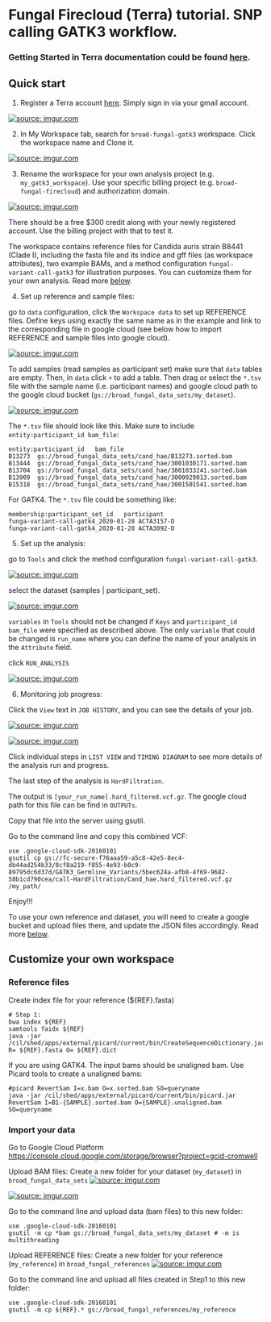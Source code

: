 # Fungal Firecloud (Terra) tutorial. SNP calling GATK3 workflow.

### Getting Started in Terra documentation could be found [here](https://support.terra.bio/hc/en-us/categories/360001728852-Getting-Started-in-Terra).

## Quick start
1. Register a Terra account [here](https://app.terra.bio/#workspaces). Simply sign in via your gmail account.

<a href="https://imgur.com/CADZ6dT"><img src="https://imgur.com/CADZ6dT.png" title="source: imgur.com" /></a>

2. In My Workspace tab, search for `broad-fungal-gatk3` workspace. Click the workspace name and Clone it.

<a href="https://imgur.com/RfzuC02"><img src="https://imgur.com/RfzuC02.png" title="source: imgur.com" /></a>

3. Rename the workspace for your own analysis project (e.g. `my_gatk3_workspace`). Use your specific billing project (e.g. `broad-fungal-firecloud`) and authorization domain. 

<a href="https://imgur.com/CdSAnuR"><img src="https://imgur.com/CdSAnuR.png" title="source: imgur.com" /></a>

There should be a free $300 credit along with your newly registered account. Use the billing project with that to test it.

The workspace contains reference files for Candida auris strain B8441 (Clade I), including the fasta file and its indice and gff files (as workspace attributes), two example BAMs, and a method configuration `fungal-variant-call-gatk3` for illustration purposes. You can customize them for your own analysis. Read more [below](#CUS).

4. Set up reference and sample files: 

go to `data` configuration, click the `Workspace data` to set up REFERENCE files. Define keys using exactly the same name as in the example and link to the corresponding file in google cloud (see below how to import REFERENCE and sample files into google cloud).

<a href="https://imgur.com/p29VGBx"><img src="https://imgur.com/p29VGBx.png" title="source: imgur.com" /></a>

To add samples (read samples as participant set) make sure that `data` tables are empty. Then, in `data` click `+` to add a table. Then drag or select the `*.tsv` file with the sample name (i.e. participant names) and google cloud path to the google cloud bucket (`gs://broad_fungal_data_sets/my_dataset`).

<a href="https://imgur.com/0iR0op5"><img src="https://imgur.com/0iR0op5.png" title="source: imgur.com" /></a>

The `*.tsv` file should look like this. Make sure to include `entity:participant_id	bam_file`:

```
entity:participant_id	bam_file
B13273	gs://broad_fungal_data_sets/cand_hae/B13273.sorted.bam
B13444	gs://broad_fungal_data_sets/cand_hae/3001030171.sorted.bam
B13704	gs://broad_fungal_data_sets/cand_hae/3001033241.sorted.bam
B13909	gs://broad_fungal_data_sets/cand_hae/3000029013.sorted.bam
B15318	gs://broad_fungal_data_sets/cand_hae/3001501541.sorted.bam
```

For GATK4. The `*.tsv` file could be something like:
```
membership:participant_set_id	participant
funga-variant-call-gatk4_2020-01-28	ACTA3157-D
funga-variant-call-gatk4_2020-01-28	ACTA3092-D
``` 


5. Set up the analysis:

go to `Tools` and click the method configuration `fungal-variant-call-gatk3`.

<a href="https://imgur.com/40RH2EM"><img src="https://imgur.com/40RH2EM.png" title="source: imgur.com" /></a>

select the dataset (samples | participant_set).

<a href="https://imgur.com/s6C3A7y"><img src="https://imgur.com/s6C3A7y.png" title="source: imgur.com" /></a>

`variables` in `Tools` should not be changed if `Keys` and `participant_id	bam_file` were specified as described above. The only `variable` that could be changed is `run_name` where you can define the name of your analysis in the `Attribute` field.

click `RUN_ANALYSIS`

<a href="https://imgur.com/gOnNzdO"><img src="https://imgur.com/gOnNzdO.png" title="source: imgur.com" /></a>



6. Monitoring job progress:

Click the `View` text in `JOB HISTORY`, and you can see the details of your job.

<a href="https://imgur.com/PYwgK1p"><img src="https://imgur.com/PYwgK1p.png" title="source: imgur.com" /></a>

<a href="https://imgur.com/h2hGlW3"><img src="https://imgur.com/h2hGlW3.png" title="source: imgur.com" /></a>

Click individual steps in `LIST VIEW` and `TIMING DIAGRAM` to see more details of the analysis run and progress.

The last step of the analysis is `HardFiltration`.

The output is `[your_run_name].hard_filtered.vcf.gz`. The google cloud path for this file can be find in `OUTPUTs`.

Copy that file into the server using gsutil.

Go to the command line and copy this combined VCF:
```
use .google-cloud-sdk-20160101
gsutil cp gs://fc-secure-f76aaa59-a5c8-42e5-8ec4-db44ad254b33/8cf8a219-f855-4e93-b0c9-89795dc6d37d/GATK3_Germline_Variants/5bec624a-afb8-4f69-9682-58b1cd790cea/call-HardFiltration/Cand_hae.hard_filtered.vcf.gz /my_path/
```

Enjoy!!!




To use your own reference and dataset, you will need to create a google bucket and upload files there, and update the JSON files accordingly. Read more [below](#REF).

## <a name="CUS">Customize your own workspace</a>
### <a name="REF">Reference files</a>

Create index file for your reference (${REF}.fasta)
```
# Step 1:
bwa index ${REF}
samtools faidx ${REF}
java -jar /cil/shed/apps/external/picard/current/bin/CreateSequenceDictionary.jar R= ${REF}.fasta O= ${REF}.dict
```

If you are using GATK4. The input bams should be unaligned bam. Use Picard tools to create a unaligned bams:
```
#picard RevertSam I=x.bam O=x.sorted.bam SO=queryname
java -jar /cil/shed/apps/external/picard/current/bin/picard.jar RevertSam I=B1-{SAMPLE}.sorted.bam O={SAMPLE}.unaligned.bam SO=queryname
``` 

### <a name="DATA">Import your data</a>

Go to Google Cloud Platform
https://console.cloud.google.com/storage/browser?project=gcid-cromwell

Upload BAM files:
Create a new folder for your dataset (`my_dataset`) in `broad_fungal_data_sets`
<a href="https://imgur.com/XsDXltb"><img src="https://imgur.com/XsDXltb.png" title="source: imgur.com" /></a>

<a href="https://imgur.com/8vFBd1l"><img src="https://imgur.com/8vFBd1l.png" title="source: imgur.com" /></a>

Go to the command line and upload data (bam files) to this new folder:
```
use .google-cloud-sdk-20160101
gsutil -m cp *bam gs://broad_fungal_data_sets/my_dataset # -m is multithreading
```

Upload REFERENCE files:
Create a new folder for your reference (`my_reference`) in `broad_fungal_references`
<a href="https://imgur.com/UXJcuVl"><img src="https://imgur.com/UXJcuVl.png" title="source: imgur.com" /></a>

Go to the command line and upload all files created in Step1 to this new folder:
```
use .google-cloud-sdk-20160101
gsutil -m cp ${REF}.* gs://broad_fungal_references/my_reference
```
